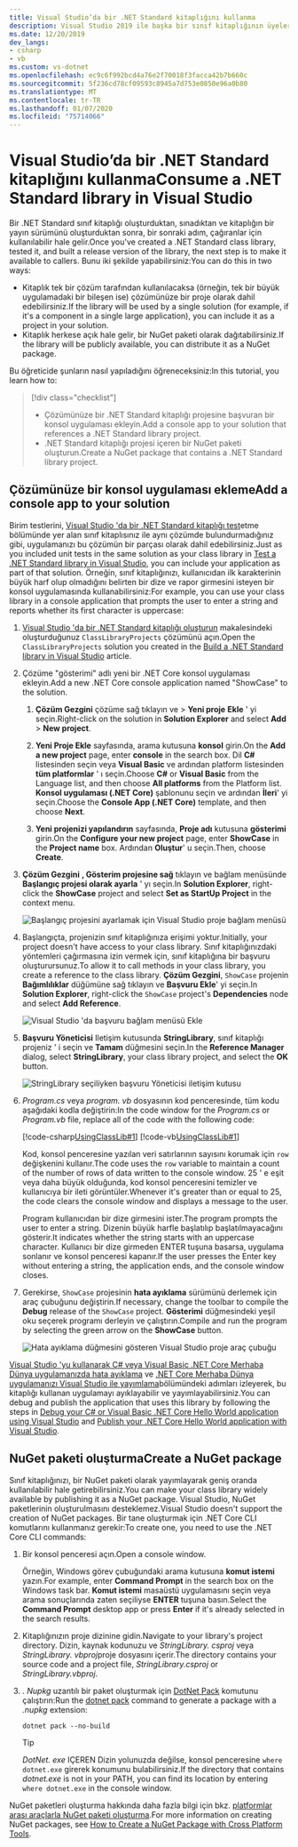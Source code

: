 ```yaml
---
title: Visual Studio’da bir .NET Standard kitaplığını kullanma
description: Visual Studio 2019 ile başka bir sınıf kitaplığının üyelerini çağıran bir .NET Core uygulaması oluşturun.
ms.date: 12/20/2019
dev_langs:
- csharp
- vb
ms.custom: vs-dotnet
ms.openlocfilehash: ec9c6f992bcd4a76e2f70018f3facca42b7b660c
ms.sourcegitcommit: 5f236cd78cf09593c8945a7d753e0850e96a0b80
ms.translationtype: MT
ms.contentlocale: tr-TR
ms.lasthandoff: 01/07/2020
ms.locfileid: "75714066"
---
```

# <a name="consume-a-net-standard-library-in-visual-studio"></a><span data-ttu-id="55a1e-103">Visual Studio’da bir .NET Standard kitaplığını kullanma</span><span class="sxs-lookup"><span data-stu-id="55a1e-103">Consume a .NET Standard library in Visual Studio</span></span>

<span data-ttu-id="55a1e-104">Bir .NET Standard sınıf kitaplığı oluşturduktan, sınadıktan ve kitaplığın bir yayın sürümünü oluşturduktan sonra, bir sonraki adım, çağıranlar için kullanılabilir hale gelir.</span><span class="sxs-lookup"><span data-stu-id="55a1e-104">Once you've created a .NET Standard class library, tested it, and built a release version of the library, the next step is to make it available to callers.</span></span> <span data-ttu-id="55a1e-105">Bunu iki şekilde yapabilirsiniz:</span><span class="sxs-lookup"><span data-stu-id="55a1e-105">You can do this in two ways:</span></span>

- <span data-ttu-id="55a1e-106">Kitaplık tek bir çözüm tarafından kullanılacaksa (örneğin, tek bir büyük uygulamadaki bir bileşen ise) çözümünüze bir proje olarak dahil edebilirsiniz.</span><span class="sxs-lookup"><span data-stu-id="55a1e-106">If the library will be used by a single solution (for example, if it's a component in a single large application), you can include it as a project in your solution.</span></span>
- <span data-ttu-id="55a1e-107">Kitaplık herkese açık hale gelir, bir NuGet paketi olarak dağıtabilirsiniz.</span><span class="sxs-lookup"><span data-stu-id="55a1e-107">If the library will be publicly available, you can distribute it as a NuGet package.</span></span>

<span data-ttu-id="55a1e-108">Bu öğreticide şunların nasıl yapıladığını öğreneceksiniz:</span><span class="sxs-lookup"><span data-stu-id="55a1e-108">In this tutorial, you learn how to:</span></span>
> [!div class="checklist"]
>
> - <span data-ttu-id="55a1e-109">Çözümünüze bir .NET Standard kitaplığı projesine başvuran bir konsol uygulaması ekleyin.</span><span class="sxs-lookup"><span data-stu-id="55a1e-109">Add a console app to your solution that references a .NET Standard library project.</span></span>
> - <span data-ttu-id="55a1e-110">.NET Standard kitaplığı projesi içeren bir NuGet paketi oluşturun.</span><span class="sxs-lookup"><span data-stu-id="55a1e-110">Create a NuGet package that contains a .NET Standard library project.</span></span>

## <a name="add-a-console-app-to-your-solution"></a><span data-ttu-id="55a1e-111">Çözümünüze bir konsol uygulaması ekleme</span><span class="sxs-lookup"><span data-stu-id="55a1e-111">Add a console app to your solution</span></span>

<span data-ttu-id="55a1e-112">Birim testlerini, [Visual Studio 'da bir .NET Standard kitaplığı test](testing-library-with-visual-studio.md)etme bölümünde yer alan sınıf kitaplısınız ile aynı çözümde bulundurmadığınız gibi, uygulamanızı bu çözümün bir parçası olarak dahil edebilirsiniz.</span><span class="sxs-lookup"><span data-stu-id="55a1e-112">Just as you included unit tests in the same solution as your class library in [Test a .NET Standard library in Visual Studio](testing-library-with-visual-studio.md), you can include your application as part of that solution.</span></span> <span data-ttu-id="55a1e-113">Örneğin, sınıf kitaplığınızı, kullanıcıdan ilk karakterinin büyük harf olup olmadığını belirten bir dize ve rapor girmesini isteyen bir konsol uygulamasında kullanabilirsiniz:</span><span class="sxs-lookup"><span data-stu-id="55a1e-113">For example, you can use your class library in a console application that prompts the user to enter a string and reports whether its first character is uppercase:</span></span>

1. <span data-ttu-id="55a1e-114">[Visual Studio 'da bir .NET Standard kitaplığı oluşturun](library-with-visual-studio.md) makalesindeki oluşturduğunuz `ClassLibraryProjects` çözümünü açın.</span><span class="sxs-lookup"><span data-stu-id="55a1e-114">Open the `ClassLibraryProjects` solution you created in the [Build a .NET Standard library in Visual Studio](library-with-visual-studio.md) article.</span></span>

1. <span data-ttu-id="55a1e-115">Çözüme "gösterimi" adlı yeni bir .NET Core konsol uygulaması ekleyin.</span><span class="sxs-lookup"><span data-stu-id="55a1e-115">Add a new .NET Core console application named "ShowCase" to the solution.</span></span>

   1. <span data-ttu-id="55a1e-116">**Çözüm Gezgini** çözüme sağ tıklayın ve > **Yeni proje** **Ekle** ' yi seçin.</span><span class="sxs-lookup"><span data-stu-id="55a1e-116">Right-click on the solution in **Solution Explorer** and select **Add** > **New project**.</span></span>

   1. <span data-ttu-id="55a1e-117">**Yeni Proje Ekle** sayfasında, arama kutusuna **konsol** girin.</span><span class="sxs-lookup"><span data-stu-id="55a1e-117">On the **Add a new project** page, enter **console** in the search box.</span></span> <span data-ttu-id="55a1e-118">Dil **C#** listesinden seçin veya **Visual Basic** ve ardından platform listesinden **tüm platformlar** ' ı seçin.</span><span class="sxs-lookup"><span data-stu-id="55a1e-118">Choose **C#** or **Visual Basic** from the Language list, and then choose **All platforms** from the Platform list.</span></span> <span data-ttu-id="55a1e-119">**Konsol uygulaması (.NET Core)** şablonunu seçin ve ardından **İleri**' yi seçin.</span><span class="sxs-lookup"><span data-stu-id="55a1e-119">Choose the **Console App (.NET Core)** template, and then choose **Next**.</span></span>

   1. <span data-ttu-id="55a1e-120">**Yeni projenizi yapılandırın** sayfasında, **Proje adı** kutusuna **gösterimi** girin.</span><span class="sxs-lookup"><span data-stu-id="55a1e-120">On the **Configure your new project** page, enter **ShowCase** in the **Project name** box.</span></span> <span data-ttu-id="55a1e-121">Ardından **Oluştur**' u seçin.</span><span class="sxs-lookup"><span data-stu-id="55a1e-121">Then, choose **Create**.</span></span>

1. <span data-ttu-id="55a1e-122">**Çözüm Gezgini** **, Gösterim projesine sağ** tıklayın ve bağlam menüsünde **Başlangıç projesi olarak ayarla** ' yı seçin.</span><span class="sxs-lookup"><span data-stu-id="55a1e-122">In **Solution Explorer**, right-click the **ShowCase** project and select **Set as StartUp Project** in the context menu.</span></span>

   ![Başlangıç projesini ayarlamak için Visual Studio proje bağlam menüsü](./media/consuming-library-with-visual-studio/set-startup-project-context-menu.png)

1. <span data-ttu-id="55a1e-124">Başlangıçta, projenizin sınıf kitaplığınıza erişimi yoktur.</span><span class="sxs-lookup"><span data-stu-id="55a1e-124">Initially, your project doesn't have access to your class library.</span></span> <span data-ttu-id="55a1e-125">Sınıf kitaplığınızdaki yöntemleri çağırmasına izin vermek için, sınıf kitaplığına bir başvuru oluşturursunuz.</span><span class="sxs-lookup"><span data-stu-id="55a1e-125">To allow it to call methods in your class library, you create a reference to the class library.</span></span> <span data-ttu-id="55a1e-126">**Çözüm Gezgini**, `ShowCase` projenin **Bağımlılıklar** düğümüne sağ tıklayın ve **Başvuru Ekle**' yi seçin.</span><span class="sxs-lookup"><span data-stu-id="55a1e-126">In **Solution Explorer**, right-click the `ShowCase` project's **Dependencies** node and select **Add Reference**.</span></span>

   ![Visual Studio 'da başvuru bağlam menüsü Ekle](./media/consuming-library-with-visual-studio/add-reference-context-menu.png)

1. <span data-ttu-id="55a1e-128">**Başvuru Yöneticisi** Iletişim kutusunda **StringLibrary**, sınıf kitaplığı projeniz ' i seçin ve **Tamam** düğmesini seçin.</span><span class="sxs-lookup"><span data-stu-id="55a1e-128">In the **Reference Manager** dialog, select **StringLibrary**, your class library project, and select the **OK** button.</span></span>

   ![StringLibrary seçiliyken başvuru Yöneticisi iletişim kutusu](./media/consuming-library-with-visual-studio/manage-project-references.png)

1. <span data-ttu-id="55a1e-130">*Program.cs* veya *program. vb* dosyasının kod penceresinde, tüm kodu aşağıdaki kodla değiştirin:</span><span class="sxs-lookup"><span data-stu-id="55a1e-130">In the code window for the *Program.cs* or *Program.vb* file, replace all of the code with the following code:</span></span>

   [!code-csharp[UsingClassLib#1](~/samples/snippets/csharp/getting_started/with_visual_studio_2017/showcase.cs)]
   [!code-vb[UsingClassLib#1](~/samples/snippets/core/tutorials/vb-library-with-visual-studio/showcase.vb)]

   <span data-ttu-id="55a1e-131">Kod, konsol penceresine yazılan veri satırlarının sayısını korumak için `row` değişkenini kullanır.</span><span class="sxs-lookup"><span data-stu-id="55a1e-131">The code uses the `row` variable to maintain a count of the number of rows of data written to the console window.</span></span> <span data-ttu-id="55a1e-132">25 ' e eşit veya daha büyük olduğunda, kod konsol penceresini temizler ve kullanıcıya bir ileti görüntüler.</span><span class="sxs-lookup"><span data-stu-id="55a1e-132">Whenever it's greater than or equal to 25, the code clears the console window and displays a message to the user.</span></span>

   <span data-ttu-id="55a1e-133">Program kullanıcıdan bir dize girmesini ister.</span><span class="sxs-lookup"><span data-stu-id="55a1e-133">The program prompts the user to enter a string.</span></span> <span data-ttu-id="55a1e-134">Dizenin büyük harfle başlatılıp başlatılmayacağını gösterir.</span><span class="sxs-lookup"><span data-stu-id="55a1e-134">It indicates whether the string starts with an uppercase character.</span></span> <span data-ttu-id="55a1e-135">Kullanıcı bir dize girmeden ENTER tuşuna basarsa, uygulama sonlanır ve konsol penceresi kapanır.</span><span class="sxs-lookup"><span data-stu-id="55a1e-135">If the user presses the Enter key without entering a string, the application ends, and the console window closes.</span></span>

1. <span data-ttu-id="55a1e-136">Gerekirse, `ShowCase` projesinin **hata ayıklama** sürümünü derlemek için araç çubuğunu değiştirin.</span><span class="sxs-lookup"><span data-stu-id="55a1e-136">If necessary, change the toolbar to compile the **Debug** release of the `ShowCase` project.</span></span> <span data-ttu-id="55a1e-137">**Gösterimi** düğmesindeki yeşil oku seçerek programı derleyin ve çalıştırın.</span><span class="sxs-lookup"><span data-stu-id="55a1e-137">Compile and run the program by selecting the green arrow on the **ShowCase** button.</span></span>

   ![Hata ayıklama düğmesini gösteren Visual Studio proje araç çubuğu](./media/consuming-library-with-visual-studio/visual-studio-project-toolbar.png)

<span data-ttu-id="55a1e-139">[Visual Studio 'yu kullanarak C# veya Visual Basic .NET Core Merhaba Dünya uygulamanızda hata ayıklama](debugging-with-visual-studio.md) ve [.NET Core Merhaba Dünya uygulamanızı Visual Studio ile yayımlama](publishing-with-visual-studio.md)bölümündeki adımları izleyerek, bu kitaplığı kullanan uygulamayı ayıklayabilir ve yayımlayabilirsiniz.</span><span class="sxs-lookup"><span data-stu-id="55a1e-139">You can debug and publish the application that uses this library by following the steps in [Debug your C# or Visual Basic .NET Core Hello World application using Visual Studio](debugging-with-visual-studio.md) and [Publish your .NET Core Hello World application with Visual Studio](publishing-with-visual-studio.md).</span></span>

## <a name="create-a-nuget-package"></a><span data-ttu-id="55a1e-140">NuGet paketi oluşturma</span><span class="sxs-lookup"><span data-stu-id="55a1e-140">Create a NuGet package</span></span>

<span data-ttu-id="55a1e-141">Sınıf kitaplığınızı, bir NuGet paketi olarak yayımlayarak geniş oranda kullanılabilir hale getirebilirsiniz.</span><span class="sxs-lookup"><span data-stu-id="55a1e-141">You can make your class library widely available by publishing it as a NuGet package.</span></span> <span data-ttu-id="55a1e-142">Visual Studio, NuGet paketlerinin oluşturulmasını desteklemez.</span><span class="sxs-lookup"><span data-stu-id="55a1e-142">Visual Studio doesn't support the creation of NuGet packages.</span></span> <span data-ttu-id="55a1e-143">Bir tane oluşturmak için .NET Core CLI komutlarını kullanmanız gerekir:</span><span class="sxs-lookup"><span data-stu-id="55a1e-143">To create one, you need to use the .NET Core CLI commands:</span></span>

1. <span data-ttu-id="55a1e-144">Bir konsol penceresi açın.</span><span class="sxs-lookup"><span data-stu-id="55a1e-144">Open a console window.</span></span>

   <span data-ttu-id="55a1e-145">Örneğin, Windows görev çubuğundaki arama kutusuna **komut istemi** yazın.</span><span class="sxs-lookup"><span data-stu-id="55a1e-145">For example, enter **Command Prompt** in the search box on the Windows task bar.</span></span> <span data-ttu-id="55a1e-146">**Komut istemi** masaüstü uygulamasını seçin veya arama sonuçlarında zaten seçiliyse **ENTER** tuşuna basın.</span><span class="sxs-lookup"><span data-stu-id="55a1e-146">Select the **Command Prompt** desktop app or press **Enter** if it's already selected in the search results.</span></span>

1. <span data-ttu-id="55a1e-147">Kitaplığınızın proje dizinine gidin.</span><span class="sxs-lookup"><span data-stu-id="55a1e-147">Navigate to your library's project directory.</span></span> <span data-ttu-id="55a1e-148">Dizin, kaynak kodunuzu ve *StringLibrary. csproj* veya *StringLibrary. vbproj*proje dosyasını içerir.</span><span class="sxs-lookup"><span data-stu-id="55a1e-148">The directory contains your source code and a project file, *StringLibrary.csproj* or *StringLibrary.vbproj*.</span></span>

1. <span data-ttu-id="55a1e-149">*. Nupkg* uzantılı bir paket oluşturmak için [DotNet Pack](../tools/dotnet-pack.md) komutunu çalıştırın:</span><span class="sxs-lookup"><span data-stu-id="55a1e-149">Run the [dotnet pack](../tools/dotnet-pack.md) command to generate a package with a *.nupkg* extension:</span></span>

   ```dotnetcli
   dotnet pack --no-build
   ```

   > [!TIP]
   > <span data-ttu-id="55a1e-150">*DotNet. exe* IÇEREN Dizin yolunuzda değilse, konsol penceresine `where dotnet.exe` girerek konumunu bulabilirsiniz.</span><span class="sxs-lookup"><span data-stu-id="55a1e-150">If the directory that contains *dotnet.exe* is not in your PATH, you can find its location by entering `where dotnet.exe` in the console window.</span></span>

<span data-ttu-id="55a1e-151">NuGet paketleri oluşturma hakkında daha fazla bilgi için bkz. [platformlar arası araçlarla NuGet paketi oluşturma](../deploying/creating-nuget-packages.md).</span><span class="sxs-lookup"><span data-stu-id="55a1e-151">For more information on creating NuGet packages, see [How to Create a NuGet Package with Cross Platform Tools](../deploying/creating-nuget-packages.md).</span></span>
